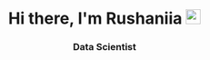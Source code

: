 <h1 align="center">Hi there, I'm Rushaniia</a> 
<img src="https://github.com/blackcater/blackcater/raw/main/images/Hi.gif" height="26"/></h1>
<h3 align="center">Data Scientist</h3>


<!--
**rrishkulova/rrishkulova** is a ✨ _special_ ✨ repository because its `README.md` (this file) appears on your GitHub profile.

Here are some ideas to get you started:

- 🔭 I’m currently working on ...
- 🌱 I’m currently learning ...
- 👯 I’m looking to collaborate on ...
- 🤔 I’m looking for help with ...
- 💬 Ask me about ...
- 📫 How to reach me: ...
- 😄 Pronouns: ...
- ⚡ Fun fact: ...
-->
